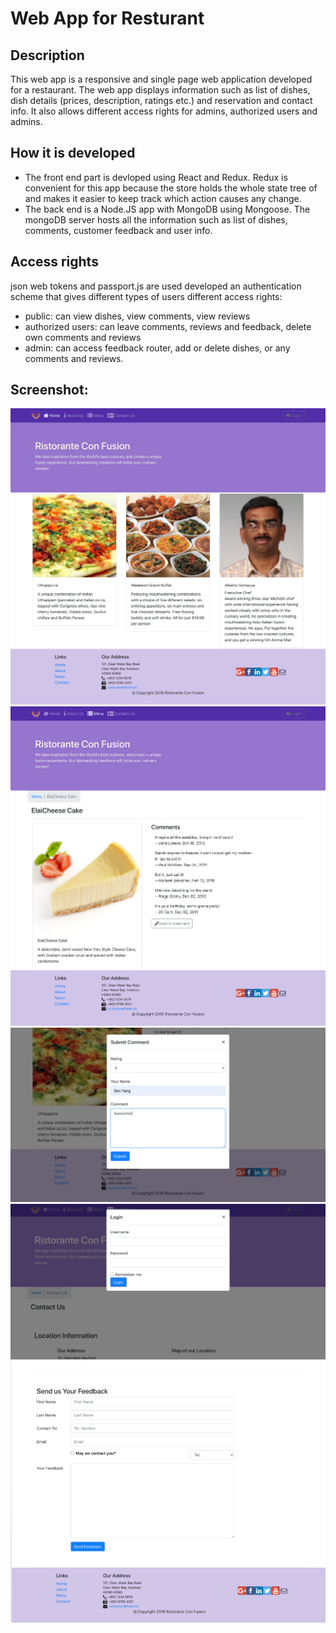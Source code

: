 # __Web App for Resturant__

## Description
This web app is a responsive and single page web application developed for a restaurant. The web app displays information such as list of dishes, dish details (prices, description, ratings etc.) and reservation and contact info. It also allows different access rights for admins, authorized users and admins.

## How it is developed
- The front end part is devloped using React and Redux. Redux is convenient for this app because the store holds the whole state tree of and makes it easier to keep track which action causes any change.
- The back end is a Node.JS app with MongoDB using Mongoose. The mongoDB server hosts all the information such as list of dishes, comments, customer feedback and user info.

## Access rights
json web tokens and passport.js are used developed an authentication scheme that gives different types of users different access rights:
- public: can view dishes, view comments, view reviews
- authorized users: can leave comments,  reviews and feedback, delete own comments and reviews
- admin: can access feedback router, add or delete dishes, or any comments and reviews.

## Screenshot:
<div align="center">
 <img src="Screenshots/home-page.png" alt="homepage"  style="display:inline"/>
 <img src="Screenshots/dish-detail.png" alt="info" style="display:inline" />
 <img src="Screenshots/dish-comment.png" alt="info" style="display:inline" />
 <img src="Screenshots/login.png" alt="info" style="display:inline" />
 <img src="Screenshots/feedback-form.png" alt="info"  style="display:inline" />
 </div>
